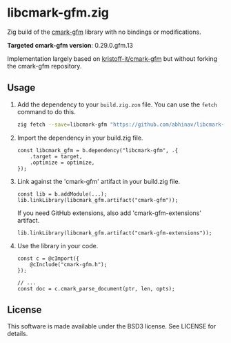 # libcmark-gfm.zig

Zig build of the [cmark-gfm](https://github.com/github/cmark-gfm) library
with no bindings or modifications.

**Targeted cmark-gfm version**: 0.29.0.gfm.13

Implementation largely based on [kristoff-it/cmark-gfm](https://github.com/kristoff-it/cmark-gfm)
but without forking the cmark-gfm repository.

## Usage

1. Add the dependency to your `build.zig.zon` file.
   You can use the `fetch` command to do this.

    ```bash
    zig fetch --save=libcmark-gfm "https://github.com/abhinav/libcmark-gfm.zig/archive/0.1.0.tar.gz"
    ```

2. Import the dependency in your build.zig file.

    ```zig
    const libcmark_gfm = b.dependency("libcmark-gfm", .{
        .target = target,
        .optimize = optimize,
    });
    ```

3. Link against the 'cmark-gfm' artifact in your build.zig file.

    ```zig
    const lib = b.addModule(...);
    lib.linkLibrary(libcmark_gfm.artifact("cmark-gfm"));
    ```

    If you need GitHub extensions, also add 'cmark-gfm-extensions' artifact.

    ```zig
    lib.linkLibrary(libcmark_gfm.artifact("cmark-gfm-extensions"));
    ```

4. Use the library in your code.

    ```zig
    const c = @cImport({
        @cInclude("cmark-gfm.h");
    });

    // ...
    const doc = c.cmark_parse_document(ptr, len, opts);
    ```

## License

This software is made available under the BSD3 license.
See LICENSE for details.
